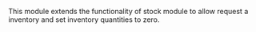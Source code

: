 This module extends the functionality of stock module to allow request a
inventory and set inventory quantities to zero.
